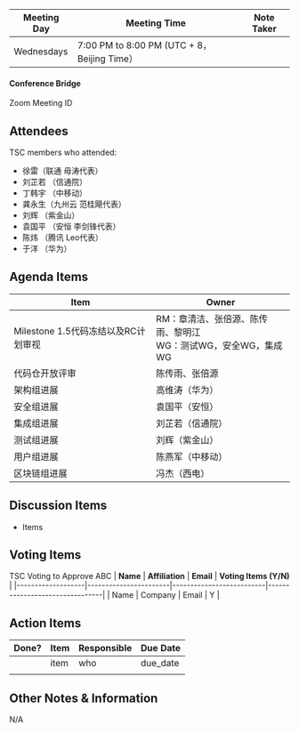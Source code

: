 | Meeting Day | Meeting Time | Note Taker |
| --- | --- | --- |
| Wednesdays | 7:00 PM to 8:00 PM (UTC + 8，Beijing Time） |     |

#### Conference Bridge

Zoom Meeting ID



## Attendees
TSC members who attended:

- 徐雷（联通 毋涛代表）
-  刘芷若 （信通院）     
-  丁韩宇 （中移动）    
- 龚永生（九州云 范桂飓代表）      
-  刘辉 （紫金山）    
-  袁国平 （安恒 李剑锋代表） 
-  陈炜 （腾讯 Leo代表）   
-  于洋 （华为）    

## Agenda Items

Item | Owner
---- | ----
Milestone 1.5代码冻结以及RC计划审视 | RM：章清洁、张倍源、陈传雨、黎明江<br/>WG：测试WG，安全WG，集成WG 
代码仓开放评审 | 陈传雨、张倍源 
架构组进展 | 高维涛（华为）
安全组进展 | 袁国平（安恒）
集成组进展 | 刘芷若（信通院）
测试组进展 | 刘辉（紫金山）
用户组进展 | 陈燕军（中移动）
区块链组进展 | 冯杰（西电）

## Discussion Items
- Items


## Voting Items
TSC Voting to Approve ABC
| **Name**          | **Affiliation**       | **Email**                |  **Voting Items (Y/N)** |
|-------------------|-----------------------|--------------------------|--------------------------------|
| Name              | Company                   | Email           |         Y         |


## Action Items
| Done? | Item | Responsible | Due Date |
| ---- | ---- | ---- | ---- |
| | item | who | due_date |
|       |      |             |          |

## Other Notes & Information
N/A
